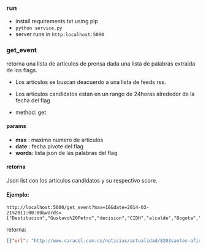 

### run 

 - install requirements.txt using pip
 - `python service.py`
 - server runs in `http:localhost:5000`

### get_event

retorna una lista de articulos de prensa dada una lista de palabras extraida de los flags.

- Los articulos se buscan deacuerdo a una lista de feeds rss.
- Los articulos candidatos estan en un rango de 24horas alrededor de la fecha del flag

- method: get

#### params

- **max** : maximo numero de articulos
- **date** : fecha pivote del flag
- **words**: lista json de las palabras del flag

#### retorna

Json list con los articulos candidatos y su respectivo score.

#### Ejemplo:

```
http://localhost:5000/get_event?max=10&date=2014-03-21%2011:00:00&words=["Destitucion","Gustavo%20Petro","decision","CIDH","alcalde","Bogota","Medidas%20cautelares","caso","acoge"]
```

retorna:

```json
[{"url": "http://www.caracol.com.co/noticias/actualidad/8203santos-afirma-haber-tomado-la-decision-correcta-en-el-caso-de-petro/20140321/nota/2140328.aspx", "score": 0.1049727762162956}, {"url": "http://www.caracol.com.co/noticias/actualidad/registraduria-revisara-2-millones-de-firmas-para-referendo-contra-el-aborto/20140322/nota/2141383.aspx", "score": 0.06917144638660747}, {"url": "http://www.eltiempo.com/politica/-santos-cita-a-gabinete-ministerial-para-analizar-crisis-de-bogota_13700357-4", "score": 0.06608720452851707}, {"url": "http://www.eltiempo.com/politica/santos-se-reunio-con-los-que-casi-lo-tumban-en-secreto_13710455-4", "score": 0.011896808488345666}, {"url": "http://www.eltiempo.com/elecciones-2014/presidencia/registradura-y-cne-reiteran-que-pealosa-ya-puede-inscribirse/13696996", "score": 0.009606950260552083}, {"url": "http://www.eltiempo.com/politica/santos-defiende-inversiones-en-las-regiones_13705475-4", "score": 0.004741893401604133}, {"url": "http://www.eltiempo.com/politica/maria-holguin-destaca-frutos-de-dos-proyectos-de-su-cartera_13705355-4", "score": 0.004341552193956563}, {"url": "http://www.eltiempo.com/elecciones-2014/presidencia/coincidencias-y-diferencias-de-cuatro-encuestas-electorales/13710237", "score": 0.00368712614292249}, {"url": "http://www.eltiempo.com/politica/german-chica-director-de-la-fnd-hablo-sobre-ninez-en-el-conflicto_13705416-4", "score": 0.0}, {"url": "http://www.eltiempo.com/politica/intencion-de-voto-para-presidencia_13697875-4", "score": 0.0}]
```

